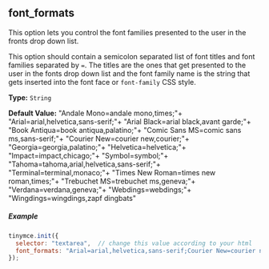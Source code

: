 ## font_formats

This option lets you control the font families presented to the user in the fronts drop down list.

This option should contain a semicolon separated list of font titles and font families separated by `=`. The titles are the ones that get presented to the user in the fonts drop down list and the font family name is the string that gets inserted into the font face or `font-family` CSS style.

**Type:** `String`

**Default Value:** "Andale Mono=andale mono,times;"+
  "Arial=arial,helvetica,sans-serif;"+
  "Arial Black=arial black,avant garde;"+
  "Book Antiqua=book antiqua,palatino;"+
  "Comic Sans MS=comic sans ms,sans-serif;"+
  "Courier New=courier new,courier;"+
  "Georgia=georgia,palatino;"+
  "Helvetica=helvetica;"+
  "Impact=impact,chicago;"+
  "Symbol=symbol;"+
  "Tahoma=tahoma,arial,helvetica,sans-serif;"+
  "Terminal=terminal,monaco;"+
  "Times New Roman=times new roman,times;"+
  "Trebuchet MS=trebuchet ms,geneva;"+
  "Verdana=verdana,geneva;"+
  "Webdings=webdings;"+
  "Wingdings=wingdings,zapf dingbats"

##### Example

```js
tinymce.init({
  selector: "textarea",  // change this value according to your html
  font_formats: "Arial=arial,helvetica,sans-serif;Courier New=courier new,courier,monospace;AkrutiKndPadmini=Akpdmi-n"
});
```
